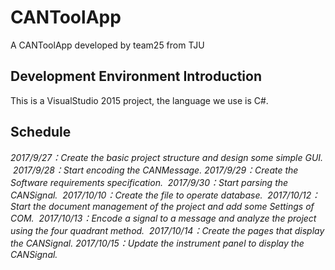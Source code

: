 # CANToolApp
A CANToolApp developed by team25 from TJU

## Development Environment Introduction
  This is a VisualStudio 2015 project, the language we use is C#.
## Schedule
  *2017/9/27：Create the basic project structure and design some simple GUI.*
  *2017/9/28：Start encoding the CANMessage.*
  *2017/9/29：Create the Software requirements specification.*
  *2017/9/30：Start parsing the CANSignal.*
  *2017/10/10：Create the file to operate database.*
  *2017/10/12：Start the document management of the project and add some Settings of COM.*
  *2017/10/13：Encode a signal to a message and analyze the project using the four quadrant method.*
  *2017/10/14：Create the pages that display the CANSignal.*
  *2017/10/15：Update the instrument panel to display the CANSignal.*
